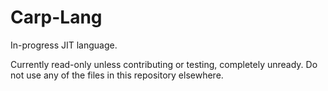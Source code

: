 # Carp-Lang
In-progress JIT language.

Currently read-only unless contributing or testing, completely unready.
Do not use any of the files in this repository elsewhere.
